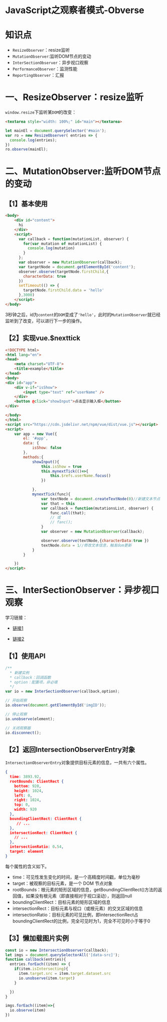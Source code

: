 # JavaScript之观察者模式-Obverse

# 知识点

- `ResizeObserver`：resize监听
- `MutationObserver`:监听DOM节点的变动
- `InterSectionObserver`：异步视口观察
- `PerformanceObserver`：监测性能
- `ReportingObserver`：汇报

# 一、ResizeObserver：resize监听

`window.resize`下监听某`DOM`的改变：

```html
<textarea style="width: 100%;" id="main"></textarea>
```

```js
let mainEl = document.querySelector('#main');
var ro = new ResizeObserver( entries => {
  console.log(entries);
})
ro.observe(mainEl);
```

# 二、MutationObserver:监听DOM节点的变动

## 【1】基本使用

```html
<body>
    <div id="content">
      hi
    </div>
    <script>
      var callback = function(mutationList, observer) {
        for(var mutation of mutationList) {
          console.log(mutation)
        }
      };
      var observer = new MutationObserver(callback);
      var targetNode = document.getElementById('content');
      observer.observe(targetNode.firstChild,{
        characterData: true
      })
      setTimeout(() => {
        targetNode.firstChild.data = 'hello'
      },3000)
    </script>
</body>
```

3秒钟之后，id为`content`的`DOM`变成了`'hello'`，此时的`MutationObserver`就已经监听到了改变，可以进行下一步的操作。

## 【2】实现vue.$nexttick

```html
<!DOCTYPE html>
<html lang="en">
<head>
    <meta charset="UTF-8">
    <title>example</title>
</head>
<body>
<div id="app">
    <div v-if="isShow">
        <input type="text" ref="userName" />
    </div>
    <button @click="showInput">点击显示输入框</button>
</div>

</body>
</html>
<script src="https://cdn.jsdelivr.net/npm/vue/dist/vue.js"></script>
<script>
    var app = new Vue({
        el: '#app',
        data: {
            isShow: false
        },
        methods:{
            showInput(){
                this.isShow = true
                this.mynextTick(()=>{
                    this.$refs.userName.focus()
                })

            },
            mynextTick(func){
                var textNode = document.createTextNode(0)//新建文本节点
                var that = this
                var callback = function(mutationsList, observer) {
                    func.call(that);
                    // 或
                    // fanc();
                }
                var observer = new MutationObserver(callback);

                observer.observe(textNode,{characterData:true })
                textNode.data = 1//修改文本信息，触发dom更新
            }
        }

    })
</script>
```

# 三、InterSectionObserver：异步视口观察

学习链接：

- [链接1](http://www.ruanyifeng.com/blog/2016/11/intersectionobserver_api.html)

- [链接2](https://www.jianshu.com/p/84a86e41eb2b)

## 【1】使用API

```js
/**
  * 新建实例
  * callback：回调函数
  * option：配置项，非必填
  */
var io = new InterSectionObserver(callback,option);

// 开始观察
io.observe(document.getElementById('imgID'));

// 停止观察
io.unobserve(element);

// 关闭观察器
io.disconnect();
```

## 【2】返回IntersectionObserverEntry对象

`IntersectionObserverEntry`对象提供目标元素的信息，一共有六个属性。

```json
{
  time: 3893.92,
  rootBounds: ClientRect {
    bottom: 920,
    height: 1024,
    left: 0,
    right: 1024,
    top: 0,
    width: 920
  },
  boundingClientRect: ClientRect {
     // ...
  },
  intersectionRect: ClientRect {
    // ...
  },
  intersectionRatio: 0.54,
  target: element
}
```

每个属性的含义如下。

- time：可见性发生变化的时间，是一个高精度时间戳，单位为毫秒
- target：被观察的目标元素，是一个 DOM 节点对象
- rootBounds：根元素的矩形区域的信息，getBoundingClientRect()方法的返回值，如果没有根元素（即直接相对于视口滚动），则返回null
- boundingClientRect：目标元素的矩形区域的信息
- intersectionRect：目标元素与视口（或根元素）的交叉区域的信息
- intersectionRatio：目标元素的可见比例，即intersectionRect占boundingClientRect的比例，完全可见时为1，完全不可见时小于等于0

## 【3】懒加载图片实例

```js
const io = new IntersectionObserver(callback);
let imgs = document.querySelectorAll('[data-src]');
function callback(entries){
  entries.forEach((item) => {
    if(item.isIntersecting){
      item.target.src = item.target.dataset.src
      io.unobserve(item.target)
    }

  })
}

imgs.forEach((item)=>{
  io.observe(item)
})
```
